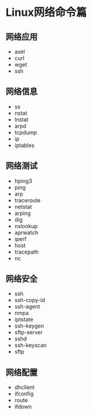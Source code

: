 # Linux网络命令篇
## 网络应用
- axel
- curl
- wget
- ssh

## 网络信息
- ss
- nstat
- lnstat
- arpd
- tcpdump
- ip
- iptables

## 网络测试
- hping3
- ping
- arp
- traceroute
- netstat
- arping
- dig
- nslookup
- aprwatch
- iperf
- host
- tracepath
- nc

## 网络安全
- ssh
- ssh-copy-id
- ssh-agent
- nmpa
- iptstate
- ssh-keygen
- sftp-server
- sshd
- ssh-keyscan
- sftp

## 网络配置
- dhclient
- ifconfig
- route
- ifdown